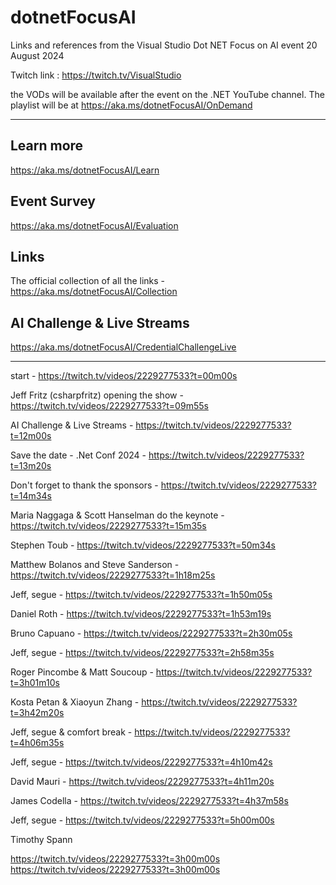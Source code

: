 # dotnetFocusAI
Links and references from the Visual Studio Dot NET Focus on AI event 20 August 2024


Twitch link : https://twitch.tv/VisualStudio

the VODs will be available after the event on the .NET YouTube channel. The playlist will be at https://aka.ms/dotnetFocusAI/OnDemand

___

## Learn more
https://aka.ms/dotnetFocusAI/Learn

## Event Survey
https://aka.ms/dotnetFocusAI/Evaluation

## Links
The official collection of all the links - https://aka.ms/dotnetFocusAI/Collection

## AI Challenge & Live Streams
https://aka.ms/dotnetFocusAI/CredentialChallengeLive

---

start - https://twitch.tv/videos/2229277533?t=00m00s

Jeff Fritz (csharpfritz) opening the show - https://twitch.tv/videos/2229277533?t=09m55s

  AI Challenge & Live Streams - https://twitch.tv/videos/2229277533?t=12m00s
 
 Save the date - .Net Conf 2024 - https://twitch.tv/videos/2229277533?t=13m20s

Don't forget to thank the sponsors - https://twitch.tv/videos/2229277533?t=14m34s

Maria Naggaga & Scott Hanselman do the keynote - https://twitch.tv/videos/2229277533?t=15m35s

Stephen Toub - https://twitch.tv/videos/2229277533?t=50m34s

Matthew Bolanos and Steve Sanderson - https://twitch.tv/videos/2229277533?t=1h18m25s

Jeff, segue - https://twitch.tv/videos/2229277533?t=1h50m05s

Daniel Roth - https://twitch.tv/videos/2229277533?t=1h53m19s

Bruno Capuano - https://twitch.tv/videos/2229277533?t=2h30m05s

Jeff, segue - https://twitch.tv/videos/2229277533?t=2h58m35s

Roger Pincombe & Matt Soucoup - https://twitch.tv/videos/2229277533?t=3h01m10s

Kosta Petan & Xiaoyun Zhang - https://twitch.tv/videos/2229277533?t=3h42m20s

Jeff, segue & comfort break - https://twitch.tv/videos/2229277533?t=4h06m35s

Jeff, segue - https://twitch.tv/videos/2229277533?t=4h10m42s

David Mauri - https://twitch.tv/videos/2229277533?t=4h11m20s

James Codella - https://twitch.tv/videos/2229277533?t=4h37m58s

Jeff, segue - https://twitch.tv/videos/2229277533?t=5h00m00s

Timothy Spann

https://twitch.tv/videos/2229277533?t=3h00m00s
https://twitch.tv/videos/2229277533?t=3h00m00s

